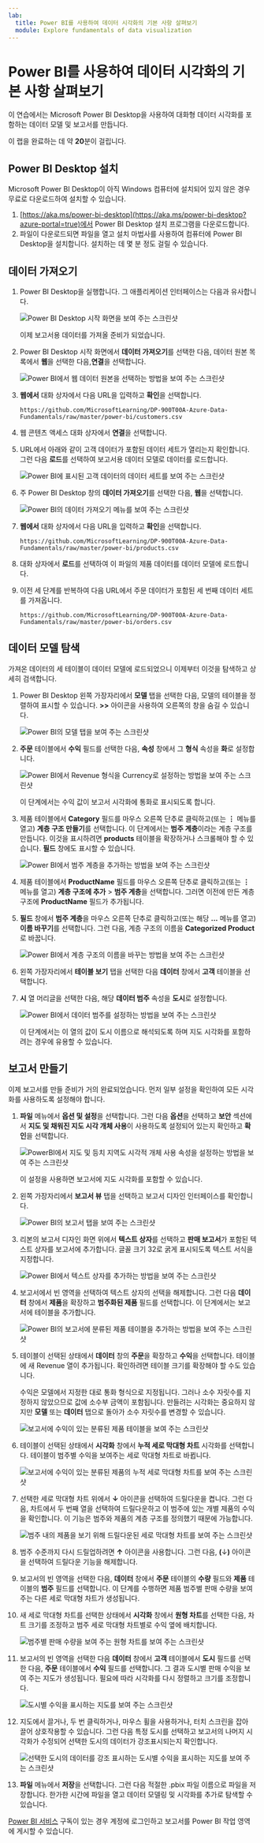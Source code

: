 ```yaml
---
lab:
  title: Power BI를 사용하여 데이터 시각화의 기본 사항 살펴보기
  module: Explore fundamentals of data visualization
---
```


# Power BI를 사용하여 데이터 시각화의 기본 사항 살펴보기

이 연습에서는 Microsoft Power BI Desktop을 사용하여 대화형 데이터 시각화를 포함하는 데이터 모델 및 보고서를 만듭니다.

이 랩을 완료하는 데 약 **20**분이 걸립니다.

## Power BI Desktop 설치

Microsoft Power BI Desktop이 아직 Windows 컴퓨터에 설치되어 있지 않은 경우 무료로 다운로드하여 설치할 수 있습니다.

1. [https://aka.ms/power-bi-desktop](https://aka.ms/power-bi-desktop?azure-portal=true)에서 Power BI Desktop 설치 프로그램을 다운로드합니다.
1. 파일이 다운로드되면 파일을 열고 설치 마법사를 사용하여 컴퓨터에 Power BI Desktop을 설치합니다. 설치하는 데 몇 분 정도 걸릴 수 있습니다.

## 데이터 가져오기

1. Power BI Desktop을 실행합니다. 그 애플리케이션 인터페이스는 다음과 유사합니다.

    ![Power BI Desktop 시작 화면을 보여 주는 스크린샷](images/power-bi-start.png)

    이제 보고서용 데이터를 가져올 준비가 되었습니다.

1. Power BI Desktop 시작 화면에서 **데이터 가져오기**를 선택한 다음, 데이터 원본 목록에서 **웹**을 선택한 다음,**연결**을 선택합니다.

    ![Power BI에서 웹 데이터 원본을 선택하는 방법을 보여 주는 스크린샷](images/web-source.png)

1. **웹에서** 대화 상자에서 다음 URL을 입력하고 **확인**을 선택합니다.

    ```
    https://github.com/MicrosoftLearning/DP-900T00A-Azure-Data-Fundamentals/raw/master/power-bi/customers.csv
    ```

1. 웹 콘텐츠 액세스 대화 상자에서 **연결**을 선택합니다.

1. URL에서 아래와 같이 고객 데이터가 포함된 데이터 세트가 열리는지 확인합니다. 그런 다음 **로드**를 선택하여 보고서용 데이터 모델로 데이터를 로드합니다.

    ![Power BI에 표시된 고객 데이터의 데이터 세트를 보여 주는 스크린샷](images/customers.png)

1. 주 Power BI Desktop 창의 **데이터 가져오기**를 선택한 다음, **웹**을 선택합니다.

    ![Power BI의 데이터 가져오기 메뉴를 보여 주는 스크린샷](images/get-data.png)

1. **웹에서** 대화 상자에서 다음 URL을 입력하고 **확인**을 선택합니다.

    ```
    https://github.com/MicrosoftLearning/DP-900T00A-Azure-Data-Fundamentals/raw/master/power-bi/products.csv
    ```

1. 대화 상자에서 **로드**를 선택하여 이 파일의 제품 데이터를 데이터 모델에 로드합니다.

1. 이전 세 단계를 반복하여 다음 URL에서 주문 데이터가 포함된 세 번째 데이터 세트를 가져옵니다.

    ```
    https://github.com/MicrosoftLearning/DP-900T00A-Azure-Data-Fundamentals/raw/master/power-bi/orders.csv
    ```

## 데이터 모델 탐색

가져온 데이터의 세 테이블이 데이터 모델에 로드되었으니 이제부터 이것을 탐색하고 상세히 검색합니다.

1. Power BI Desktop 왼쪽 가장자리에서 **모델** 탭을 선택한 다음, 모델의 테이블을 정렬하여 표시할 수 있습니다. **>>** 아이콘을 사용하여 오른쪽의 창을 숨길 수 있습니다.

    ![Power BI의 모델 탭을 보여 주는 스크린샷](images/model-tab.png)

1. **주문** 테이블에서 **수익** 필드를 선택한 다음, **속성** 창에서 그 **형식** 속성을 **화**로 설정합니다.

    ![Power BI에서 Revenue 형식을 Currency로 설정하는 방법을 보여 주는 스크린샷](images/revenue-currency.png)

    이 단계에서는 수익 값이 보고서 시각화에 통화로 표시되도록 합니다.

1. 제품 테이블에서 **Category** 필드를 마우스 오른쪽 단추로 클릭하고(또는 **&vellip;** 메뉴를 열고) **계층 구조 만들기**를 선택합니다. 이 단계에서는 **범주 계층**이라는 계층 구조를 만듭니다. 이것을 표시하려면 **products** 테이블을 확장하거나 스크롤해야 할 수 있습니다. **필드** 창에도 표시할 수 있습니다.

    ![Power BI에서 범주 계층을 추가하는 방법을 보여 주는 스크린샷](images/category-hierarchy.png)

1. 제품 테이블에서 **ProductName** 필드를 마우스 오른쪽 단추로 클릭하고(또는 **&vellip;** 메뉴를 열고) **계층 구조에 추가** > **범주 계층**을 선택합니다. 그러면 이전에 만든 계층 구조에 **ProductName** 필드가 추가됩니다.
1. **필드** 창에서 **범주 계층**을 마우스 오른쪽 단추로 클릭하고(또는 해당 **...** 메뉴를 열고) **이름 바꾸기**를 선택합니다. 그런 다음, 계층 구조의 이름을 **Categorized Product**로 바꿉니다.

    ![Power BI에서 계층 구조의 이름을 바꾸는 방법을 보여 주는 스크린샷](images/rename-hierarchy.png)

1. 왼쪽 가장자리에서 **테이블 보기** 탭을 선택한 다음 **데이터** 창에서 **고객** 테이블을 선택합니다.
1. **시** 열 머리글을 선택한 다음, 해당 **데이터 범주** 속성을 **도시**로 설정합니다.

    ![Power BI에서 데이터 범주를 설정하는 방법을 보여 주는 스크린샷](images/data-category.png)

    이 단계에서는 이 열의 값이 도시 이름으로 해석되도록 하며 지도 시각화를 포함하려는 경우에 유용할 수 있습니다.

## 보고서 만들기

이제 보고서를 만들 준비가 거의 완료되었습니다. 먼저 일부 설정을 확인하여 모든 시각화를 사용하도록 설정해야 합니다.

1. **파일** 메뉴에서 **옵션 및 설정**을 선택합니다. 그런 다음 **옵션**을 선택하고 **보안** 섹션에서 **지도 및 채워진 지도 시각 개체 사용**이 사용하도록 설정되어 있는지 확인하고 **확인**을 선택합니다.

    ![PowerBI에서 지도 및 등치 지역도 시각적 개체 사용 속성을 설정하는 방법을 보여 주는 스크린샷](images/set-options.png)

    이 설정을 사용하면 보고서에 지도 시각화를 포함할 수 있습니다.

1. 왼쪽 가장자리에서 **보고서 뷰** 탭을 선택하고 보고서 디자인 인터페이스를 확인합니다.

    ![Power BI의 보고서 탭을 보여 주는 스크린샷](images/report-tab.png)

1. 리본의 보고서 디자인 화면 위에서 **텍스트 상자**를 선택하고 **판매 보고서**가 포함된 텍스트 상자를 보고서에 추가합니다. 글꼴 크기 32로 굵게 표시되도록 텍스트 서식을 지정합니다.

    ![Power BI에서 텍스트 상자를 추가하는 방법을 보여 주는 스크린샷](images/text-box.png)

1. 보고서에서 빈 영역을 선택하여 텍스트 상자의 선택을 해제합니다. 그런 다음 **데이터** 창에서 **제품**을 확장하고 **범주화된 제품** 필드를 선택합니다. 이 단계에서는 보고서에 테이블을 추가합니다.

    ![Power BI의 보고서에 분류된 제품 테이블을 추가하는 방법을 보여 주는 스크린샷](images/categorized-products-table.png)

1. 테이블이 선택된 상태에서 **데이터** 창의 **주문**을 확장하고 **수익**을 선택합니다. 테이블에 새 Revenue 열이 추가됩니다. 확인하려면 테이블 크기를 확장해야 할 수도 있습니다.

    수익은 모델에서 지정한 대로 통화 형식으로 지정됩니다. 그러나 소수 자릿수를 지정하지 않았으므로 값에 소수부 금액이 포함됩니다. 만들려는 시각화는 중요하지 않지만 **모델** 또는 **데이터** 탭으로 돌아가 소수 자릿수를 변경할 수 있습니다.

    ![보고서에 수익이 있는 분류된 제품 테이블을 보여 주는 스크린샷](images/revenue-column.png)

1. 테이블이 선택된 상태에서 **시각화** 창에서 **누적 세로 막대형 차트** 시각화를 선택합니다. 테이블이 범주별 수익을 보여주는 세로 막대형 차트로 바뀝니다.

    ![보고서에 수익이 있는 분류된 제품의 누적 세로 막대형 차트를 보여 주는 스크린샷](images/stacked-column-chart.png)

1. 선택한 세로 막대형 차트 위에서 **&#8595;** 아이콘을 선택하여 드릴다운을 켭니다. 그런 다음, 차트에서 두 번째 열을 선택하여 드릴다운하고 이 범주에 있는 개별 제품의 수익을 확인합니다. 이 기능은 범주와 제품의 계층 구조를 정의했기 때문에 가능합니다.

    ![범주 내의 제품을 보기 위해 드릴다운된 세로 막대형 차트를 보여 주는 스크린샷](images/drill-down.png)

1. 범주 수준까지 다시 드릴업하려면 **&#x2191;** 아이콘을 사용합니다. 그런 다음, **(**&#8595;**)** 아이콘을 선택하여 드릴다운 기능을 해제합니다.
1. 보고서의 빈 영역을 선택한 다음, **데이터** 창에서 **주문** 테이블의 **수량** 필드와 **제품** 테이블의 **범주** 필드를 선택합니다. 이 단계를 수행하면 제품 범주별 판매 수량을 보여 주는 다른 세로 막대형 차트가 생성됩니다.
1. 새 세로 막대형 차트를 선택한 상태에서 **시각화** 창에서 **원형 차트**를 선택한 다음, 차트 크기를 조정하고 범주 세로 막대형 차트별로 수익 옆에 배치합니다.

    ![범주별 판매 수량을 보여 주는 원형 차트를 보여 주는 스크린샷](images/category-pie-chart.png)

1. 보고서의 빈 영역을 선택한 다음 **데이터** 창에서 **고객** 테이블에서 **도시** 필드를 선택한 다음, **주문** 테이블에서 **수익** 필드를 선택합니다. 그 결과 도시별 판매 수익을 보여 주는 지도가 생성됩니다. 필요에 따라 시각화를 다시 정렬하고 크기를 조정합니다.

    ![도시별 수익을 표시하는 지도를 보여 주는 스크린샷](images/revenue-map.png)

1. 지도에서 끌거나, 두 번 클릭하거나, 마우스 휠을 사용하거나, 터치 스크린을 잡아 끌어 상호작용할 수 있습니다. 그런 다음 특정 도시를 선택하고 보고서의 나머지 시각화가 수정되어 선택한 도시의 데이터가 강조표시되는지 확인합니다.

    ![선택한 도시의 데이터를 강조 표시하는 도시별 수익을 표시하는 지도를 보여 주는 스크린샷](images/selected-data.png)

1. **파일** 메뉴에서 **저장**을 선택합니다. 그런 다음 적절한 .pbix 파일 이름으로 파일을 저장합니다. 한가한 시간에 파일을 열고 데이터 모델링 및 시각화를 추가로 탐색할 수 있습니다.

[Power BI 서비스](https://www.powerbi.com/?azure-portal=true) 구독이 있는 경우 계정에 로그인하고 보고서를 Power BI 작업 영역에 게시할 수 있습니다. 
